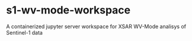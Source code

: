 # s1-wv-mode-workspace
A containerized jupyter server workspace for XSAR WV-Mode analisys of Sentinel-1 data
